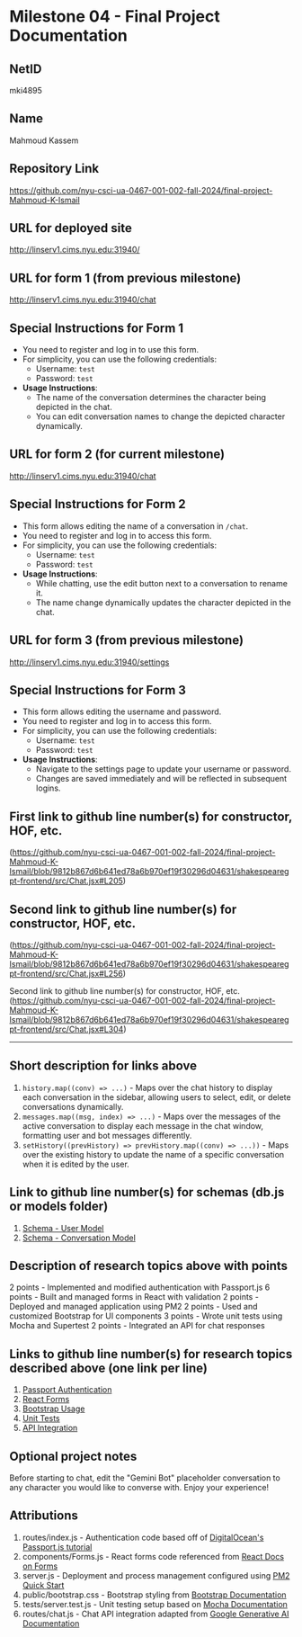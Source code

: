 Milestone 04 - Final Project Documentation
===

NetID
---
mki4895

Name
---
Mahmoud Kassem

Repository Link
---
https://github.com/nyu-csci-ua-0467-001-002-fall-2024/final-project-Mahmoud-K-Ismail

URL for deployed site
---
http://linserv1.cims.nyu.edu:31940/

URL for form 1 (from previous milestone)
---
http://linserv1.cims.nyu.edu:31940/chat

Special Instructions for Form 1
---
- You need to register and log in to use this form.
- For simplicity, you can use the following credentials:
    - Username: `test`
    - Password: `test`
- **Usage Instructions**:
    - The name of the conversation determines the character being depicted in the chat.
    - You can edit conversation names to change the depicted character dynamically.

URL for form 2 (for current milestone)
---
http://linserv1.cims.nyu.edu:31940/chat

Special Instructions for Form 2
---
- This form allows editing the name of a conversation in `/chat`.
- You need to register and log in to access this form.
- For simplicity, you can use the following credentials:
    - Username: `test`
    - Password: `test`
- **Usage Instructions**:
    - While chatting, use the edit button next to a conversation to rename it.
    - The name change dynamically updates the character depicted in the chat.

URL for form 3 (from previous milestone)
---
http://linserv1.cims.nyu.edu:31940/settings

Special Instructions for Form 3
---
- This form allows editing the username and password.
- You need to register and log in to access this form.
- For simplicity, you can use the following credentials:
    - Username: `test`
    - Password: `test`
- **Usage Instructions**:
    - Navigate to the settings page to update your username or password.
    - Changes are saved immediately and will be reflected in subsequent logins.

First link to github line number(s) for constructor, HOF, etc.
---
(https://github.com/nyu-csci-ua-0467-001-002-fall-2024/final-project-Mahmoud-K-Ismail/blob/9812b867d6b641ed78a6b970ef19f30296d04631/shakespearegpt-frontend/src/Chat.jsx#L205)

Second link to github line number(s) for constructor, HOF, etc.
---
(https://github.com/nyu-csci-ua-0467-001-002-fall-2024/final-project-Mahmoud-K-Ismail/blob/9812b867d6b641ed78a6b970ef19f30296d04631/shakespearegpt-frontend/src/Chat.jsx#L256)

Second link to github line number(s) for constructor, HOF, etc.
(https://github.com/nyu-csci-ua-0467-001-002-fall-2024/final-project-Mahmoud-K-Ismail/blob/9812b867d6b641ed78a6b970ef19f30296d04631/shakespearegpt-frontend/src/Chat.jsx#L304)

---
Short description for links above
---
1. `history.map((conv) => ...)` - Maps over the chat history to display each conversation in the sidebar, allowing users to select, edit, or delete conversations dynamically.
2. `messages.map((msg, index) => ...)` - Maps over the messages of the active conversation to display each message in the chat window, formatting user and bot messages differently.
3. `setHistory((prevHistory) => prevHistory.map((conv) => ...))` - Maps over the existing history to update the name of a specific conversation when it is edited by the user.

Link to github line number(s) for schemas (db.js or models folder)
---
1. [Schema - User Model](https://github.com/nyu-csci-ua-0467-001-002-fall-2024/final-project-Mahmoud-K-Ismail/blob/master/models/User.js)
2. [Schema - Conversation Model](https://github.com/nyu-csci-ua-0467-001-002-fall-2024/final-project-Mahmoud-K-Ismail/blob/master/models/Conversation.js)

Description of research topics above with points
---
2 points - Implemented and modified authentication with Passport.js
6 points - Built and managed forms in React with validation
2 points - Deployed and managed application using PM2
2 points - Used and customized Bootstrap for UI components
3 points - Wrote unit tests using Mocha and Supertest
2 points - Integrated an API for chat responses

Links to github line number(s) for research topics described above (one link per line)
---
1. [Passport Authentication](https://github.com/nyu-csci-ua-0467-001-002-fall-2024/final-project-Mahmoud-K-Ismail/commit/d85589ab377bf55c425f079739dee70e6c9f42d2)
2. [React Forms](https://github.com/nyu-csci-ua-0467-001-002-fall-2024/final-project-Mahmoud-K-Ismail/tree/master/shakespearegpt-frontend)
3. [Bootstrap Usage](https://github.com/nyu-csci-ua-0467-001-002-fall-2024/final-project-Mahmoud-K-Ismail/blob/master/shakespearegpt-frontend/src/App.css)
4. [Unit Tests](https://github.com/nyu-csci-ua-0467-001-002-fall-2024/final-project-Mahmoud-K-Ismail/tree/master/tests)
5. [API Integration](https://github.com/nyu-csci-ua-0467-001-002-fall-2024/final-project-Mahmoud-K-Ismail/blob/99966626a30c8a3f520c8c8d38d768b58a36a9b9/routes/chat.js#L6)

Optional project notes 
--- 
Before starting to chat, edit the "Gemini Bot" placeholder conversation to any character you would like to converse with. Enjoy your experience!

Attributions
---
1. routes/index.js - Authentication code based off of [DigitalOcean's Passport.js tutorial](https://www.digitalocean.com/community/tutorials/how-to-add-login-authentication-to-your-application-with-express-and-passport)
2. components/Forms.js - React forms code referenced from [React Docs on Forms](https://reactjs.org/docs/forms.html)
3. server.js - Deployment and process management configured using [PM2 Quick Start](https://pm2.keymetrics.io/docs/usage/quick-start/)
4. public/bootstrap.css - Bootstrap styling from [Bootstrap Documentation](https://getbootstrap.com/docs/)
5. tests/server.test.js - Unit testing setup based on [Mocha Documentation](https://mochajs.org/)
6. routes/chat.js - Chat API integration adapted from [Google Generative AI Documentation](https://developers.generativeai.google/api)
